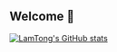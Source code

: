## Welcome 👋

[![LamTong's GitHub stats](https://github-readme-stats.vercel.app/api?username=LamTOng)](https://github.com/anuraghazra/github-readme-stats)

